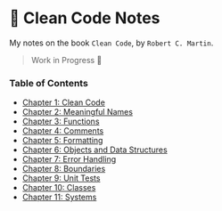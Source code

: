 # 📕 Clean Code Notes

My notes on the book `Clean Code`, by `Robert C. Martin`.

> Work in Progress 👷

### Table of Contents

- [Chapter 1: Clean Code](chapter1.md)
- [Chapter 2: Meaningful Names](chapter2.md)
- [Chapter 3: Functions](chapter3.md)
- [Chapter 4: Comments](chapter4.md)
- [Chapter 5: Formatting](chapter5.md)
- [Chapter 6: Objects and Data Structures](chapter6.md)
- [Chapter 7: Error Handling](chapter7.md)
- [Chapter 8: Boundaries](chapter8.md)
- [Chapter 9: Unit Tests](chapter9.md)
- [Chapter 10: Classes](chapter10.md)
- [Chapter 11: Systems](chapter11.md)
